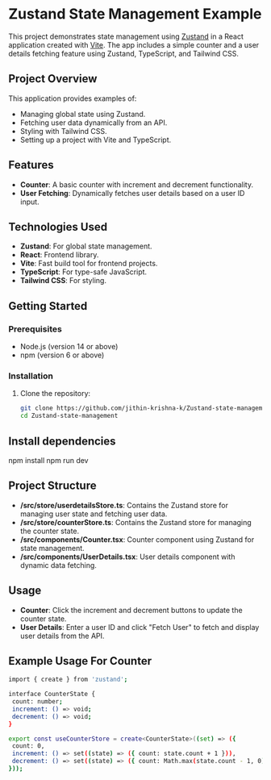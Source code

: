 # Zustand State Management Example

This project demonstrates state management using [Zustand](https://github.com/pmndrs/zustand) in a React application created with [Vite](https://vitejs.dev/). The app includes a simple counter and a user details fetching feature using Zustand, TypeScript, and Tailwind CSS.

## Project Overview

This application provides examples of:
- Managing global state using Zustand.
- Fetching user data dynamically from an API.
- Styling with Tailwind CSS.
- Setting up a project with Vite and TypeScript.

## Features

- **Counter**: A basic counter with increment and decrement functionality.
- **User Fetching**: Dynamically fetches user details based on a user ID input.

## Technologies Used

- **Zustand**: For global state management.
- **React**: Frontend library.
- **Vite**: Fast build tool for frontend projects.
- **TypeScript**: For type-safe JavaScript.
- **Tailwind CSS**: For styling.

## Getting Started

### Prerequisites

- Node.js (version 14 or above)
- npm (version 6 or above)

### Installation

1. Clone the repository:
   ```bash
   git clone https://github.com/jithin-krishna-k/Zustand-state-management.git
   cd Zustand-state-management


## Install dependencies
   npm install
   npm run dev

## Project Structure
- **/src/store/userdetailsStore.ts**: Contains the Zustand store for managing user state and fetching user data.
- **/src/store/counterStore.ts**: Contains the Zustand store for managing the counter state.
- **/src/components/Counter.tsx**: Counter component using Zustand for state management.
- **/src/components/UserDetails.tsx**: User details component with dynamic data fetching.

## Usage
- **Counter**: Click the increment and decrement buttons to update the counter state.
- **User Details**: Enter a user ID and click "Fetch User" to fetch and display user details from the API.

## Example Usage For Counter

   ```bash
import { create } from 'zustand';

interface CounterState {
    count: number;
    increment: () => void;
    decrement: () => void;
}

export const useCounterStore = create<CounterState>((set) => ({
    count: 0,
    increment: () => set((state) => ({ count: state.count + 1 })),
    decrement: () => set((state) => ({ count: Math.max(state.count - 1, 0) })),
}));
